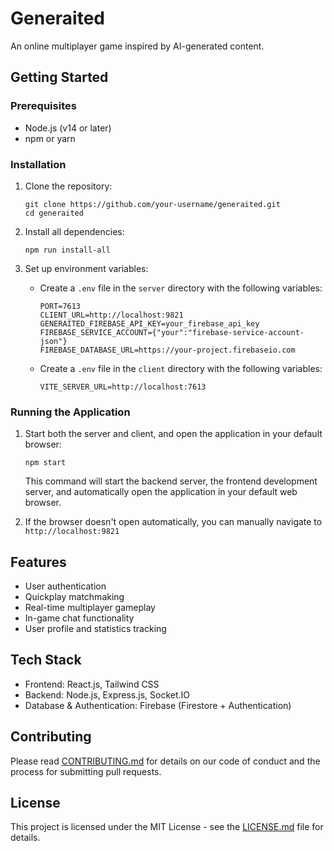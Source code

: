 # Generaited

An online multiplayer game inspired by AI-generated content.

## Getting Started

### Prerequisites

- Node.js (v14 or later)
- npm or yarn

### Installation

1. Clone the repository:
   ```
   git clone https://github.com/your-username/generaited.git
   cd generaited
   ```

2. Install all dependencies:
   ```
   npm run install-all
   ```

3. Set up environment variables:
   - Create a `.env` file in the `server` directory with the following variables:
     ```
     PORT=7613
     CLIENT_URL=http://localhost:9821
     GENERAITED_FIREBASE_API_KEY=your_firebase_api_key
     FIREBASE_SERVICE_ACCOUNT={"your":"firebase-service-account-json"}
     FIREBASE_DATABASE_URL=https://your-project.firebaseio.com
     ```
   - Create a `.env` file in the `client` directory with the following variables:
     ```
     VITE_SERVER_URL=http://localhost:7613
     ```

### Running the Application

1. Start both the server and client, and open the application in your default browser:
   ```
   npm start
   ```

   This command will start the backend server, the frontend development server, and automatically open the application in your default web browser.

2. If the browser doesn't open automatically, you can manually navigate to `http://localhost:9821`

## Features

- User authentication
- Quickplay matchmaking
- Real-time multiplayer gameplay
- In-game chat functionality
- User profile and statistics tracking

## Tech Stack

- Frontend: React.js, Tailwind CSS
- Backend: Node.js, Express.js, Socket.IO
- Database & Authentication: Firebase (Firestore + Authentication)

## Contributing

Please read [CONTRIBUTING.md](CONTRIBUTING.md) for details on our code of conduct and the process for submitting pull requests.

## License

This project is licensed under the MIT License - see the [LICENSE.md](LICENSE.md) file for details.